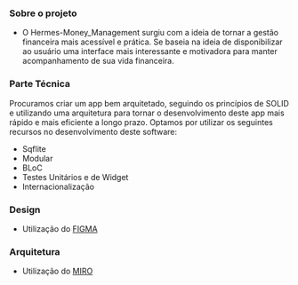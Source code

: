 ### Sobre o projeto
- O Hermes-Money_Management surgiu com a ideia de tornar a gestão financeira mais
  acessível e prática. Se baseia na ideia de disponibilizar ao usuário uma interface
  mais interessante e motivadora para manter acompanhamento de sua vida financeira.

### Parte Técnica
Procuramos criar um app bem arquitetado, seguindo os princípios de SOLID e utilizando
uma arquitetura para tornar o desenvolvimento deste app mais rápido e mais eficiente a 
longo prazo. Optamos por utilizar os seguintes recursos no desenvolvimento deste software:
- Sqflite
- Modular
- BLoC
- Testes Unitários e de Widget
- Internacionalização

### Design
- Utilização do [FIGMA](https://www.figma.com/file/RypNbcb25S059aUbFXUTNf/AppScreens?type=design&node-id=0%3A1&mode=design&t=Ks19uofKBfWEJgUz-1)
  
### Arquitetura
- Utilização do [MIRO](https://miro.com/app/board/uXjVMz44oRI=/?share_link_id=565650575665)
